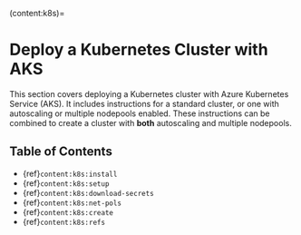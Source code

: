 (content:k8s)=
# Deploy a Kubernetes Cluster with AKS

This section covers deploying a Kubernetes cluster with Azure Kubernetes Service (AKS).
It includes instructions for a standard cluster, or one with autoscaling or multiple nodepools enabled.
These instructions can be combined to create a cluster with **both** autoscaling and multiple nodepools.

## Table of Contents

- {ref}`content:k8s:install`
- {ref}`content:k8s:setup`
- {ref}`content:k8s:download-secrets`
- {ref}`content:k8s:net-pols`
- {ref}`content:k8s:create`
- {ref}`content:k8s:refs`
